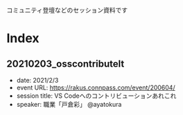 コミュニティ登壇などのセッション資料です

# Index
## 20210203_osscontributelt
* date: 2021/2/3  
* event URL: https://rakus.connpass.com/event/200604/  
* session title: VS Codeへのコントリビューションあれこれ  
* speaker: 職業「戸倉彩」 @ayatokura  
